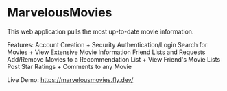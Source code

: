 # MarvelousMovies

This web application pulls the most up-to-date movie information.

Features:
Account Creation + Security Authentication/Login
Search for Movies + View Extensive Movie Information
Friend Lists and Requests
Add/Remove Movies to a Recommendation List + View Friend's Movie Lists
Post Star Ratings + Comments to any Movie

Live Demo: https://marvelousmovies.fly.dev/
